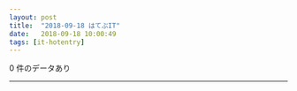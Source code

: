 ```yaml
---
layout: post
title:  "2018-09-18 はてぶIT"
date:   2018-09-18 10:00:49
tags: [it-hotentry]
---
```

0 件のデータあり

<hr>
